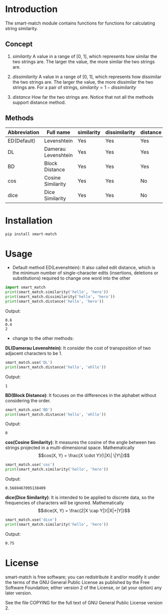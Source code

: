 # Introduction

The smart-match module contains functions for functions for calculating string similarity.

## Concept

1. $similarity$
A value in a range of [0, 1], which represents how similar the two strings are. 
The larger the value, the more similar the two strings are.

2. $dissimilarity$
A value in a range of [0, 1], which represents how dissimilar the two strings are. 
The larger the value, the more dissimilar the two strings are.
For a pair of strings, $similarity = 1 - dissimilarity$

3. $distance$
How far the two strings are. Notice that not all the methods support distance method.

## Methods

Abbreviation | Full name | similarity | dissimilarity | distance
-------------|-----------|------------|---------------|---------
ED(Default) | Levenshtein |     Yes   |    Yes        |  Yes
DL  | Damerau Levenshtein |     Yes   |    Yes        |  Yes
BD  |    Block Distance   |     Yes   |    Yes        |  Yes
cos  | Cosine Similarity |     Yes   |    Yes        |  No
dice | Dice Similarity |     Yes   |    Yes        |  No


# Installation

```shell
pip install smart-match
```

# Usage

- Default method ED(Levenshtein): It also called edit distance, which is the minimum number of single-character edits (insertions, deletions or substitutions) required to change one word into the other

```python
import smart_match
print(smart_match.similarity('hello', 'hero'))
print(smart_match.dissimilarity('hello', 'hero'))
print(smart_match.distance('hello', 'hero'))
```
Output:
```shell
0.6
0.4
2
```

- change to the other methods:

__DL(Damerau Levenshtein)__: It consider the cost of transposition of two adjacent characters to be 1. 

```python
smart_match.use('DL')
print(smart_match.distance('hello', 'ehllo'))
```
Output:
```shell
1
```

__BD(Block Distance)__: It focuses on the differences in the alphabet without considering the order.

```python
smart_match.use('BD')
print(smart_match.distance('hello', 'ehllo'))
```
Output:
```shell
0
```

__cos(Cosine Similarity)__:  It measures the cosine of the angle between two strings projected in a multi-dimensional space.
Mathematically $$cos(X, Y) = \frac{X \cdot Y}{\|X\| \|Y\|}$$

```python
smart_match.use('cos')
print(smart_match.similarity('hello', 'hero'))
```
Output:
```shell
0.5669467095138409
```

__dice(Dice Similarity)__:  It is intended to be applied to discrete data, so the frequencies of characters will be ignored. 
Mathematically $$dice(X, Y) = \frac{2|X \cap Y|}{|X|+|Y|}$$

```python
smart_match.use('dice')
print(smart_match.similarity('hello', 'hero'))
```
Output:
```shell
0.75
```

# License

smart-match is free software; you can redistribute it and/or modify it under the terms of the GNU General Public License as published by the Free Software Foundation; either version 2 of the License, or (at your option) any later version.

See the file COPYING for the full text of GNU General Public License version 2.

